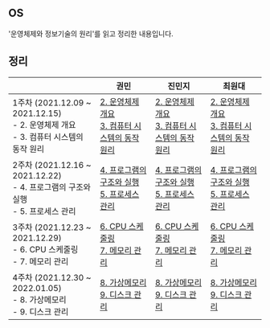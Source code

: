 ## OS

'운영체제와 정보기술의 원리'를 읽고 정리한 내용입니다.





## 정리

|                                                              | 권민                                                         | 진민지 | 최원대                                                       |
| ------------------------------------------------------------ | ------------------------------------------------------------ | ------ | ------------------------------------------------------------ |
| 1주차 (2021.12.09 ~ 2021.12.15)<br />- 2. 운영체제 개요<br />- 3. 컴퓨터 시스템의 동작 원리 | [2. 운영체제 개요](https://minkwon4.tistory.com/293)<br />[3. 컴퓨터 시스템의 동작 원리](https://minkwon4.tistory.com/294) | [2. 운영체제 개요](https://cieloinvernale.tistory.com/11)<br />[3. 컴퓨터 시스템의 동작 원리](https://cieloinvernale.tistory.com/12) | [2. 운영체제 개요](https://one10004.tistory.com/123)<br />[3. 컴퓨터 시스템의 동작 원리](https://one10004.tistory.com/125) | 
| 2주차 (2021.12.16 ~ 2021.12.22)<br />- 4. 프로그램의 구조와 실행<br />- 5. 프로세스 관리 | [4. 프로그램의 구조와 실행](https://minkwon4.tistory.com/296)<br />[5. 프로세스 관리](https://minkwon4.tistory.com/297) | [4. 프로그램의 구조와 실행](https://cieloinvernale.tistory.com/17)<br />[5. 프로세스 관리](https://cieloinvernale.tistory.com/18) | [4. 프로그램의 구조와 실행](https://one10004.tistory.com/131)<br />[5. 프로세스 관리](https://one10004.tistory.com/132) |
| 3주차 (2021.12.23 ~ 2021.12.29)<br />- 6. CPU 스케줄링 <br />- 7. 메모리 관리 | [6. CPU 스케줄링](https://minkwon4.tistory.com/299)<br />[7. 메모리 관리](https://minkwon4.tistory.com/300) |  [6. CPU 스케줄링](https://cieloinvernale.tistory.com/19)<br />[7. 메모리 관리](https://cieloinvernale.tistory.com/20) | [6. CPU 스케줄링](https://one10004.tistory.com/136)<br />[7. 메모리 관리](https://one10004.tistory.com/137)| 
| 4주차 (2021.12.30 ~ 2022.01.05)<br />- 8. 가상메모리 <br />- 9. 디스크 관리 | [8. 가상메모리](https://minkwon4.tistory.com/302)<br />[9. 디스크 관리](https://minkwon4.tistory.com/305) |  [8. 가상메모리]()<br />[9. 디스크 관리]() | [8. 가상메모리]()<br />[9. 디스크 관리]()|
